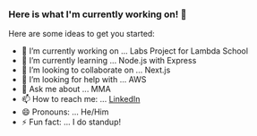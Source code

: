 ### Here is what I'm currently working on! 👋



Here are some ideas to get you started:

- 🔭 I’m currently working on ... Labs Project for Lambda School
- 🌱 I’m currently learning ... Node.js with Express
- 👯 I’m looking to collaborate on ... Next.js
- 🤔 I’m looking for help with ... AWS
- 💬 Ask me about ... MMA
- 📫 How to reach me: ... [LinkedIn](https://www.linkedin.com/in/bradly-lewis/)
- 😄 Pronouns: ... He/Him
- ⚡ Fun fact: ... I do standup!
